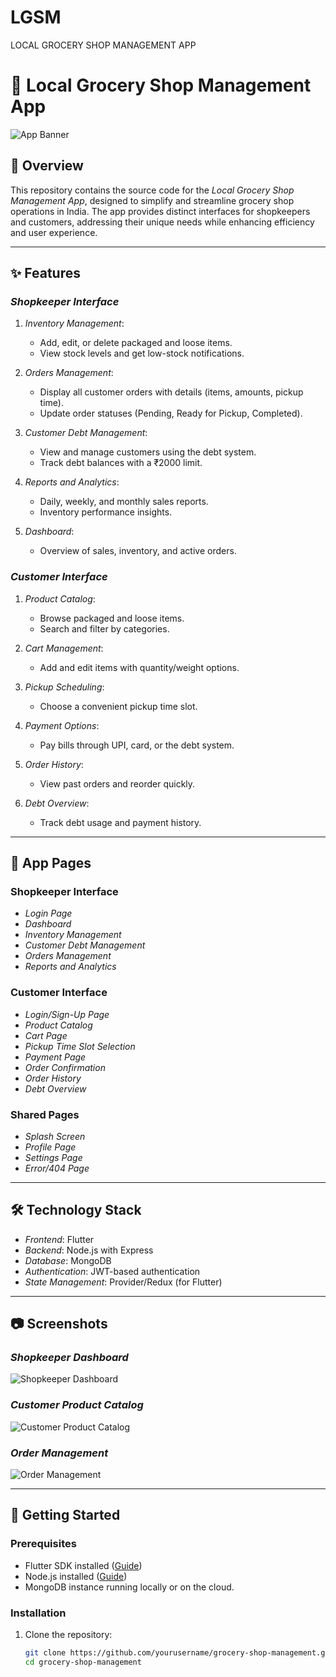 # LGSM

LOCAL GROCERY SHOP MANAGEMENT APP

# 🛒 Local Grocery Shop Management App

![App Banner](https://via.placeholder.com/1200x400?text=App+Banner)

## 🚀 Overview

This repository contains the source code for the _Local Grocery Shop Management App_, designed to simplify and streamline grocery shop operations in India. The app provides distinct interfaces for shopkeepers and customers, addressing their unique needs while enhancing efficiency and user experience.

---

## ✨ Features

### _Shopkeeper Interface_

1. _Inventory Management_:
   - Add, edit, or delete packaged and loose items.
   - View stock levels and get low-stock notifications.
2. _Orders Management_:

   - Display all customer orders with details (items, amounts, pickup time).
   - Update order statuses (Pending, Ready for Pickup, Completed).

3. _Customer Debt Management_:

   - View and manage customers using the debt system.
   - Track debt balances with a ₹2000 limit.

4. _Reports and Analytics_:

   - Daily, weekly, and monthly sales reports.
   - Inventory performance insights.

5. _Dashboard_:
   - Overview of sales, inventory, and active orders.

### _Customer Interface_

1. _Product Catalog_:

   - Browse packaged and loose items.
   - Search and filter by categories.

2. _Cart Management_:

   - Add and edit items with quantity/weight options.

3. _Pickup Scheduling_:

   - Choose a convenient pickup time slot.

4. _Payment Options_:

   - Pay bills through UPI, card, or the debt system.

5. _Order History_:

   - View past orders and reorder quickly.

6. _Debt Overview_:
   - Track debt usage and payment history.

---

## 📱 App Pages

### Shopkeeper Interface

- _Login Page_
- _Dashboard_
- _Inventory Management_
- _Customer Debt Management_
- _Orders Management_
- _Reports and Analytics_

### Customer Interface

- _Login/Sign-Up Page_
- _Product Catalog_
- _Cart Page_
- _Pickup Time Slot Selection_
- _Payment Page_
- _Order Confirmation_
- _Order History_
- _Debt Overview_

### Shared Pages

- _Splash Screen_
- _Profile Page_
- _Settings Page_
- _Error/404 Page_

---

## 🛠️ Technology Stack

- _Frontend_: Flutter
- _Backend_: Node.js with Express
- _Database_: MongoDB
- _Authentication_: JWT-based authentication
- _State Management_: Provider/Redux (for Flutter)

---

## 📷 Screenshots

### _Shopkeeper Dashboard_

![Shopkeeper Dashboard](https://via.placeholder.com/600x400?text=Shopkeeper+Dashboard)

### _Customer Product Catalog_

![Customer Product Catalog](https://via.placeholder.com/600x400?text=Customer+Catalog)

### _Order Management_

![Order Management](https://via.placeholder.com/600x400?text=Order+Management)

---

## 🚀 Getting Started

### Prerequisites

- Flutter SDK installed ([Guide](https://flutter.dev/docs/get-started/install))
- Node.js installed ([Guide](https://nodejs.org/en/download/))
- MongoDB instance running locally or on the cloud.

### Installation

1. Clone the repository:
   ```bash
   git clone https://github.com/yourusername/grocery-shop-management.git
   cd grocery-shop-management
   ```

